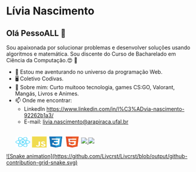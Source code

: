 # Lívia Nascimento

## Olá PessoALL 👋

 
Sou apaixonada por solucionar problemas e desenvolver soluções usando algoritmos e matemática.
Sou discente do Curso de Bacharelado em Ciência da Computação.:heart_eyes: :sparkling_heart:

<!-- - 🔭Sou pesquisadora em Iniciação Cientifica em Análise e Modelagem de Redes Complexas.  -->
- 🌱 Estou me aventurando no universo da programação Web.
- 🖥️ Coletivo Codivas. 
- 💬 Sobre mim: Curto muitooo tecnologia, games CS:GO, Valorant, Mangás, Livros e Animes.
- 📫 Onde me encontrar: 
  - LinkedIn https://www.linkedin.com/in/l%C3%ADvia-nascimento-92262b1a3/ 
  - E-mail: livia.nascimento@arapiraca.ufal.br
  <div style="display: inline-block"><br>
  <img align="center" alt="Fran-React" height="30" width="40" src="https://raw.githubusercontent.com/devicons/devicon/master/icons/react/react-original.svg">
  <img align="center" alt="Fran-Js" height="30" width="40" src="https://raw.githubusercontent.com/devicons/devicon/master/icons/javascript/javascript-plain.svg">
  <img align="center" alt="Fran-CSS" height="30" width="40" src="https://raw.githubusercontent.com/devicons/devicon/master/icons/css3/css3-original.svg">
  <img align="center" alt="Fran-HTML" height="30" width="40" src="https://raw.githubusercontent.com/devicons/devicon/master/icons/html5/html5-original.svg">
   <div style="display: inline-block"><br>
  <a href="https://github.com/Livcrst">
  <img height="180em" src="https://github-readme-stats.vercel.app/api?username=Livcrst&show_icons=true&theme=tokyonight&include_all_commits=true&count_private=true"/>
  <img height="180em" src="https://github-readme-stats.vercel.app/api/top-langs/?username=Livcrst&layout=compact&langs_count=16&theme=highcontrast"/>
</div>
    ![Snake animation](https://github.com/Livcrst/Livcrst/blob/output/github-contribution-grid-snake.svg)  
